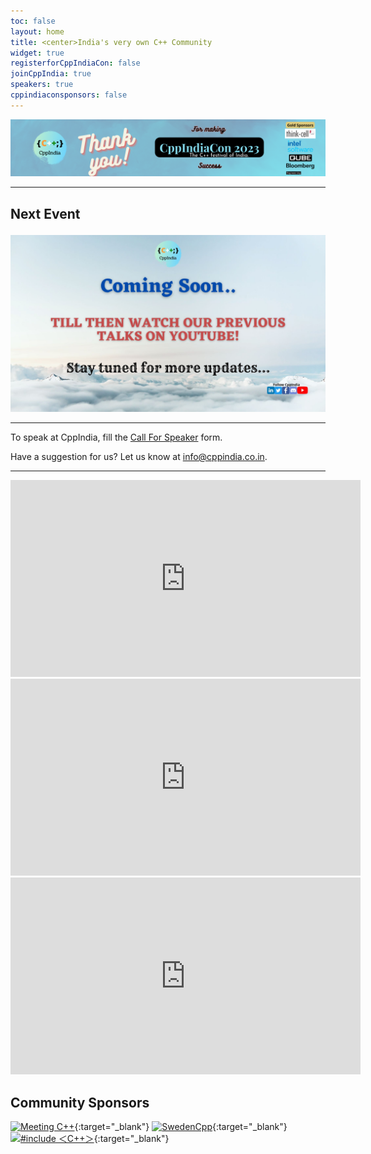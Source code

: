 ```yaml
---
toc: false
layout: home
title: <center>India's very own C++ Community
widget: true
registerforCppIndiaCon: false
joinCppIndia: true
speakers: true
cppindiaconsponsors: false
---
```

[![CppIndiaCon](/conference/2023/graphics/banner.png "CppIndiaCon2023")](/conference/2023/conference_home/)
<!-- Secure your spot at **CppIndiaCon 2023** - *The C++ festival of India*! <br> -->
<!-- [Register here](/conference/2023/CppIndiaCon-reg-form/) || [Schedule](/conference/2023/schedule/) -->

---

<!-- [![CppIndiaCon](/assets/images/hackathon/TTD.png "TTD Hackathon 2023")](/hackthon/hackathon2023) -->

[//]: # (Date time format: YYYY-MM-DDTHH:MM:SS.000+05:30)

<div id="event-timer" data-event-date="2023-11-04T11:00:00.000+05:30" data-event-duration="60">
    <h2 id="event-heading">Next Event<br></h2>
    <p style="text-align: center;font-size: 1.5em;">
        <strong id="event-countdown-timer"></strong>
    </p>
</div>

<a href="/_pages/join_us" id="session-banner" style="display:none;">
    <img src="assets\images\SessionPost\session_banner.jpg" alt="Next Session" title="Next Session">
</a>

<a href="/_pages/join_us" id="coming-soon-banner" style="display:block;">
    <img src="assets\images\SessionPost\coming_soon_banner.jpg" alt="Coming Soon!" title="Coming Soon">
</a>

<!-- <script src="https://platform.linkedin.com/in.js" type="text/javascript">lang: en_US</script>
<script type="IN/Share" data-url="https://www.cppindia.co.in"></script> -->

---

To speak at CppIndia, fill the [Call For Speaker](/callforspeakers/call_for_speakers/) form.

Have a suggestion for us? Let us know at <info@cppindia.co.in>.

---
<iframe width="560" height="315" src="https://www.youtube.com/embed/2dE-lYWac1I" title="YouTube video player" frameborder="0" allow="accelerometer; autoplay; clipboard-write; encrypted-media; gyroscope; picture-in-picture; web-share" allowfullscreen></iframe>

<iframe width="560" height="315" src="https://www.youtube.com/embed/1zCulJpKUqA" title="YouTube video player" frameborder="0" allow="accelerometer; autoplay; clipboard-write; encrypted-media; gyroscope; picture-in-picture; web-share" allowfullscreen></iframe>
<br>
<iframe width="560" height="315" src="https://www.youtube.com/embed/We-w_mT8EsY" title="YouTube video player" frameborder="0" allow="accelerometer; autoplay; clipboard-write; encrypted-media; gyroscope; picture-in-picture; web-share" allowfullscreen></iframe>
<br>

<!-- ## Giveaway Sponsors

[![jetbrains](/Sponsors/jetbrains.png)](https://www.jetbrains.com){:target="_blank"}  -->

## Community Sponsors

[![Meeting C++](/Sponsors/meeting_cpp.png "Meeting C++")](https://www.meetingcpp.com){:target="_blank"} 
[![SwedenCpp](/Sponsors/SwedenCppOfficial.png "SwedenCpp")](https://www.swedencpp.se){:target="_blank"} 
[![#include ＜C++＞](/Sponsors/include_logo.png "#include ＜C++＞")](https://www.includecpp.org/){:target="_blank"} 
